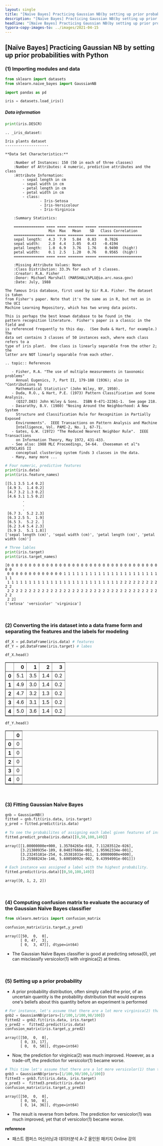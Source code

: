 ```yaml
---
layout: single
title: "[Naïve Bayes] Practicing Gaussian NB(by setting up prior probabilities) with Python"
description: "[Naïve Bayes] Practicing Gaussian NB(by setting up prior probabilities) with Python"
headline: "[Naïve Bayes] Practicing Gaussian NB(by setting up prior probabilities) with Python"
typora-copy-images-to: ../images/2021-04-15
---
```


## [Naïve Bayes] Practicing Gaussian NB by setting up prior probabilities with Python

### (1) Importing modules and data


```python
from sklearn import datasets
from sklearn.naive_bayes import GaussianNB
```


```python
import pandas as pd
```


```python
iris = datasets.load_iris()
```

##### **Data information**


```python
print(iris.DESCR)
```

    .. _iris_dataset:
    
    Iris plants dataset
    --------------------
    
    **Data Set Characteristics:**
    
        :Number of Instances: 150 (50 in each of three classes)
        :Number of Attributes: 4 numeric, predictive attributes and the class
        :Attribute Information:
            - sepal length in cm
            - sepal width in cm
            - petal length in cm
            - petal width in cm
            - class:
                    - Iris-Setosa
                    - Iris-Versicolour
                    - Iris-Virginica
                    
        :Summary Statistics:
    
        ============== ==== ==== ======= ===== ====================
                        Min  Max   Mean    SD   Class Correlation
        ============== ==== ==== ======= ===== ====================
        sepal length:   4.3  7.9   5.84   0.83    0.7826
        sepal width:    2.0  4.4   3.05   0.43   -0.4194
        petal length:   1.0  6.9   3.76   1.76    0.9490  (high!)
        petal width:    0.1  2.5   1.20   0.76    0.9565  (high!)
        ============== ==== ==== ======= ===== ====================
    
        :Missing Attribute Values: None
        :Class Distribution: 33.3% for each of 3 classes.
        :Creator: R.A. Fisher
        :Donor: Michael Marshall (MARSHALL%PLU@io.arc.nasa.gov)
        :Date: July, 1988
    
    The famous Iris database, first used by Sir R.A. Fisher. The dataset is taken
    from Fisher's paper. Note that it's the same as in R, but not as in the UCI
    Machine Learning Repository, which has two wrong data points.
    
    This is perhaps the best known database to be found in the
    pattern recognition literature.  Fisher's paper is a classic in the field and
    is referenced frequently to this day.  (See Duda & Hart, for example.)  The
    data set contains 3 classes of 50 instances each, where each class refers to a
    type of iris plant.  One class is linearly separable from the other 2; the
    latter are NOT linearly separable from each other.
    
    .. topic:: References
    
       - Fisher, R.A. "The use of multiple measurements in taxonomic problems"
         Annual Eugenics, 7, Part II, 179-188 (1936); also in "Contributions to
         Mathematical Statistics" (John Wiley, NY, 1950).
       - Duda, R.O., & Hart, P.E. (1973) Pattern Classification and Scene Analysis.
         (Q327.D83) John Wiley & Sons.  ISBN 0-471-22361-1.  See page 218.
       - Dasarathy, B.V. (1980) "Nosing Around the Neighborhood: A New System
         Structure and Classification Rule for Recognition in Partially Exposed
         Environments".  IEEE Transactions on Pattern Analysis and Machine
         Intelligence, Vol. PAMI-2, No. 1, 67-71.
       - Gates, G.W. (1972) "The Reduced Nearest Neighbor Rule".  IEEE Transactions
         on Information Theory, May 1972, 431-433.
       - See also: 1988 MLC Proceedings, 54-64.  Cheeseman et al"s AUTOCLASS II
         conceptual clustering system finds 3 classes in the data.
       - Many, many more ...



```python
# Four numeric, predictive features
print(iris.data)
print(iris.feature_names)
```

    [[5.1 3.5 1.4 0.2]
     [4.9 3.  1.4 0.2]
     [4.7 3.2 1.3 0.2]
     [4.6 3.1 1.5 0.2]
            .
            .
            .
     [6.7 3.  5.2 2.3]
     [6.3 2.5 5.  1.9]
     [6.5 3.  5.2 2. ]
     [6.2 3.4 5.4 2.3]
     [5.9 3.  5.1 1.8]]
    ['sepal length (cm)', 'sepal width (cm)', 'petal length (cm)', 'petal width (cm)']



```python
# Three lables
print(iris.target)
print(iris.target_names)
```

    [0 0 0 0 0 0 0 0 0 0 0 0 0 0 0 0 0 0 0 0 0 0 0 0 0 0 0 0 0 0 0 0 0 0 0 0 0
     0 0 0 0 0 0 0 0 0 0 0 0 0 1 1 1 1 1 1 1 1 1 1 1 1 1 1 1 1 1 1 1 1 1 1 1 1
     1 1 1 1 1 1 1 1 1 1 1 1 1 1 1 1 1 1 1 1 1 1 1 1 1 1 2 2 2 2 2 2 2 2 2 2 2
     2 2 2 2 2 2 2 2 2 2 2 2 2 2 2 2 2 2 2 2 2 2 2 2 2 2 2 2 2 2 2 2 2 2 2 2 2
     2 2]
    ['setosa' 'versicolor' 'virginica']

<br>



### (2) Converting the iris dataset into a data frame form and separating the features and the labels for modeling


```python
df_X = pd.DataFrame(iris.data) # features
df_Y = pd.DataFrame(iris.target) # labes
```


```python
df_X.head()
```




<div>
<style scoped>
    .dataframe tbody tr th:only-of-type {
        vertical-align: middle;
    }

    .dataframe tbody tr th {
        vertical-align: top;
    }
    
    .dataframe thead th {
        text-align: right;
    }
</style>
<table border="1" class="dataframe">
  <thead>
    <tr style="text-align: right;">
      <th></th>
      <th>0</th>
      <th>1</th>
      <th>2</th>
      <th>3</th>
    </tr>
  </thead>
  <tbody>
    <tr>
      <th>0</th>
      <td>5.1</td>
      <td>3.5</td>
      <td>1.4</td>
      <td>0.2</td>
    </tr>
    <tr>
      <th>1</th>
      <td>4.9</td>
      <td>3.0</td>
      <td>1.4</td>
      <td>0.2</td>
    </tr>
    <tr>
      <th>2</th>
      <td>4.7</td>
      <td>3.2</td>
      <td>1.3</td>
      <td>0.2</td>
    </tr>
    <tr>
      <th>3</th>
      <td>4.6</td>
      <td>3.1</td>
      <td>1.5</td>
      <td>0.2</td>
    </tr>
    <tr>
      <th>4</th>
      <td>5.0</td>
      <td>3.6</td>
      <td>1.4</td>
      <td>0.2</td>
    </tr>
  </tbody>
</table>
</div>




```python
df_Y.head()
```




<div>
<style scoped>
    .dataframe tbody tr th:only-of-type {
        vertical-align: middle;
    }

    .dataframe tbody tr th {
        vertical-align: top;
    }
    
    .dataframe thead th {
        text-align: right;
    }
</style>
<table border="1" class="dataframe">
  <thead>
    <tr style="text-align: right;">
      <th></th>
      <th>0</th>
    </tr>
  </thead>
  <tbody>
    <tr>
      <th>0</th>
      <td>0</td>
    </tr>
    <tr>
      <th>1</th>
      <td>0</td>
    </tr>
    <tr>
      <th>2</th>
      <td>0</td>
    </tr>
    <tr>
      <th>3</th>
      <td>0</td>
    </tr>
    <tr>
      <th>4</th>
      <td>0</td>
    </tr>
  </tbody>
</table>
</div>

<br>



### (3) Fitting Gaussian Naïve Bayes


```python
gnb = GaussianNB()
fitted = gnb.fit(iris.data, iris.target)
y_pred = fitted.predict(iris.data)
```


```python
# To see the probabilites of assigning each label given features of instance 0, 50, 100 and 149
fitted.predict_proba(iris.data)[[0,50,100,149]]
```




    array([[1.00000000e+000, 1.35784265e-018, 7.11283512e-026],
           [3.21380935e-109, 8.04037666e-001, 1.95962334e-001],
           [3.23245181e-254, 6.35381031e-011, 1.00000000e+000],
           [3.25988243e-146, 5.60050092e-002, 9.43994991e-001]])




```python
# Each instance was assigned a label with the highest probability.
fitted.predict(iris.data)[[0,50,100,149]]
```




    array([0, 1, 2, 2])

<br>



### (4) Computing confusion matrix to evaluate the accuracy of the Gaussian Naïve Bayes classifier


```python
from sklearn.metrics import confusion_matrix
```


```python
confusion_matrix(iris.target,y_pred)
```




    array([[50,  0,  0],
           [ 0, 47,  3],
           [ 0,  3, 47]], dtype=int64)



- The Gaussian Naïve Bayes classifier is good at predicting setosa(0), yet can misclassify versicolor(1) with virginica(2) at times.

<br>



### (5) Setting up a prior probability

- A prior probability distribution, often simply called the prior, of an uncertain quantity is the probability distribution that would express one's beliefs about this quantity before an experiment is performed


```python
# For instance, let's assume that there are a lot more virginica(2) than the others.
gnb2 = GaussianNB(priors=[1/100,1/100,98/100])
fitted2 = gnb2.fit(iris.data, iris.target)
y_pred2 =  fitted2.predict(iris.data)
confusion_matrix(iris.target,y_pred2)
```




    array([[50,  0,  0],
           [ 0, 33, 17],
           [ 0,  0, 50]], dtype=int64)



- Now, the prediction for virginica(2) was much improved. However, as a trade-off, the prediction for versicolor(1) became worse.


```python
# This time let's assume that there are a lot more versicolor(1) than the others.
gnb3 = GaussianNB(priors=[1/100,98/100,1/100])
fitted3 = gnb3.fit(iris.data, iris.target)
y_pred3 =  fitted3.predict(iris.data)
confusion_matrix(iris.target,y_pred3)
```




    array([[50,  0,  0],
           [ 0, 50,  0],
           [ 0, 14, 36]], dtype=int64)



- The result is reverse from before. The prediction for versicolor(1) was much improved, yet that of versicolor(1) became worse.



**reference**

- 패스트 캠퍼스 머신러닝과 데이터분석 A-Z 올인원 패키지 Online 강의
